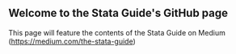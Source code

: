 ## Welcome to the Stata Guide's GitHub page

This page will feature the contents of the Stata Guide on Medium (https://medium.com/the-stata-guide)
